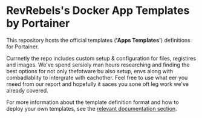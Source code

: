# RevRebels's Docker App Templates by Portainer

This repository hosts the official templates (**'Apps Templates'**) definitions for Portainer.

Currnetly the repo includes custom setup & configuration for files, registires and images. We've spend sersioly man hours researching and finding the best options for not only thefotware bu also setup, envs along with combadiablity to intergrate with eachother. Feel free to use what eer you rneed from our report and hopefully it saces you sone oft leg work we've already covered. 

For more information about the template definition format and how to deploy your own templates, see the [relevant documentation section](https://documentation.portainer.io/v2.0/templates/deploy_stack/).
